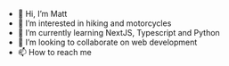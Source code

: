 - 👋 Hi, I’m Matt
- 👀 I’m interested in hiking and motorcycles
- 🌱 I’m currently learning NextJS, Typescript and Python
- 💞️ I’m looking to collaborate on web development
- 📫 How to reach me 

<!---
nohyphen/nohyphen is a ✨ special ✨ repository because its `README.md` (this file) appears on your GitHub profile.
You can click the Preview link to take a look at your changes.
--->
